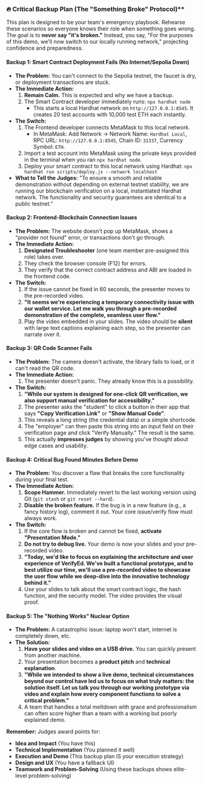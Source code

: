 
### 🔥 Critical Backup Plan (The "Something Broke" Protocol)**

This plan is designed to be your team's emergency playbook. Rehearse these scenarios so everyone knows their role when something goes wrong. The goal is to **never say "it's broken."** Instead, you say, "For the purposes of this demo, we'll now switch to our locally running network," projecting confidence and preparedness.

#### **Backup 1: Smart Contract Deployment Fails (No Internet/Sepolia Down)**

*   **The Problem:** You can't connect to the Sepolia testnet, the faucet is dry, or deployment transactions are stuck.
*   **The Immediate Action:**
    1.  **Remain Calm.** This is expected and why we have a backup.
    2.  The Smart Contract developer immediately runs: `npx hardhat node`
        *   This starts a local Hardhat network on `http://127.0.0.1:8545`. It creates 20 test accounts with 10,000 test ETH each instantly.
*   **The Switch:**
    1.  The Frontend developer connects MetaMask to this local network.
        *   In MetaMask: Add Network → Network Name: `Hardhat Local`, RPC URL: `http://127.0.0.1:8545`, Chain ID: `31337`, Currency Symbol: `ETH`.
    2.  Import a test account into MetaMask using the private keys provided in the terminal when you ran `npx hardhat node`.
    3.  Deploy your smart contract to this local network using Hardhat: `npx hardhat run scripts/deploy.js --network localhost`
*   **What to Tell the Judges:** "To ensure a smooth and reliable demonstration without depending on external testnet stability, we are running our blockchain verification on a local, instantiated Hardhat network. The functionality and security guarantees are identical to a public testnet."

#### **Backup 2: Frontend-Blockchain Connection Issues**

*   **The Problem:** The website doesn't pop up MetaMask, shows a "provider not found" error, or transactions don't go through.
*   **The Immediate Action:**
    1.  **Designated Troubleshooter** (one team member pre-assigned this role) takes over.
    2.  They check the browser console (F12) for errors.
    3.  They verify that the correct contract address and ABI are loaded in the frontend code.
*   **The Switch:**
    1.  If the issue cannot be fixed in 60 seconds, the presenter moves to the pre-recorded video.
    2.  **"It seems we're experiencing a temporary connectivity issue with our wallet service. Let me walk you through a pre-recorded demonstration of the complete, seamless user flow."**
    3.  Play the video embedded in your slides. The video should be **silent** with large text captions explaining each step, so the presenter can narrate over it.

#### **Backup 3: QR Code Scanner Fails**

*   **The Problem:** The camera doesn't activate, the library fails to load, or it can't read the QR code.
*   **The Immediate Action:**
    1.  The presenter doesn't panic. They already know this is a possibility.
*   **The Switch:**
    1.  **"While our system is designed for one-click QR verification, we also support manual verification for accessibility."**
    2.  The presenter asks the "student" to click a button in their app that says **"Copy Verification Link"** or **"Show Manual Code"**.
    3.  This reveals a long string (the credential data) or a simple shortcode.
    4.  The "employer" can then paste this string into an input field on their verification page and click "Verify Manually." The result is the same.
    5.  This actually **impresses judges** by showing you've thought about edge cases and usability.

#### **Backup 4: Critical Bug Found Minutes Before Demo**

*   **The Problem:** You discover a flaw that breaks the core functionality during your final test.
*   **The Immediate Action:**
    1.  **Scope Hammer.** Immediately revert to the last working version using Git (`git stash` or `git reset --hard`).
    2.  **Disable the broken feature.** If the bug is in a new feature (e.g., a fancy history log), comment it out. Your core issue/verify flow must always work.
*   **The Switch:**
    1.  If the core flow is broken and cannot be fixed, **activate "Presentation Mode."**
    2.  **Do not try to debug live.** Your demo is now your slides and your pre-recorded video.
    3.  **"Today, we'd like to focus on explaining the architecture and user experience of VerifyEd. We've built a functional prototype, and to best utilize our time, we'll use a pre-recorded video to showcase the user flow while we deep-dive into the innovative technology behind it."**
    4.  Use your slides to talk about the smart contract logic, the hash function, and the security model. The video provides the visual proof.

#### **Backup 5: The "Nothing Works" Nuclear Option**

*   **The Problem:** A catastrophic issue: laptop won't start, internet is completely down, etc.
*   **The Solution:**
    1.  **Have your slides and video on a USB drive.** You can quickly present from another machine.
    2.  Your presentation becomes a **product pitch** and **technical explanation**.
    3.  **"While we intended to show a live demo, technical circumstances beyond our control have led us to focus on what truly matters: the solution itself. Let us talk you through our working prototype via video and explain how every component functions to solve a critical problem."**
    4.  A team that handles a total meltdown with grace and professionalism can often score higher than a team with a working but poorly explained demo.

**Remember:** Judges award points for:
*   **Idea and Impact** (You have this)
*   **Technical Implementation** (You planned it well)
*   **Execution and Demo** (This backup plan IS your execution strategy)
*   **Design and UX** (You have a fallback UI)
*   **Teamwork and Problem-Solving** (Using these backups shows elite-level problem-solving)
